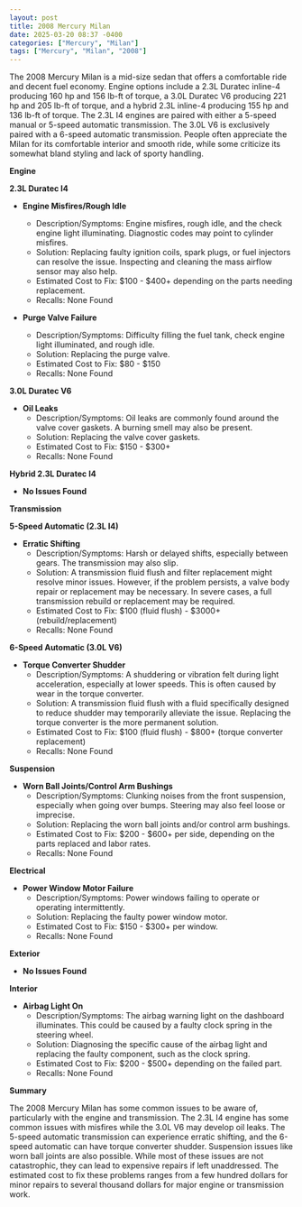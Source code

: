 ```yaml
---
layout: post
title: 2008 Mercury Milan
date: 2025-03-20 08:37 -0400
categories: ["Mercury", "Milan"]
tags: ["Mercury", "Milan", "2008"]
---
```

The 2008 Mercury Milan is a mid-size sedan that offers a comfortable ride and decent fuel economy. Engine options include a 2.3L Duratec inline-4 producing 160 hp and 156 lb-ft of torque, a 3.0L Duratec V6 producing 221 hp and 205 lb-ft of torque, and a hybrid 2.3L inline-4 producing 155 hp and 136 lb-ft of torque. The 2.3L I4 engines are paired with either a 5-speed manual or 5-speed automatic transmission. The 3.0L V6 is exclusively paired with a 6-speed automatic transmission. People often appreciate the Milan for its comfortable interior and smooth ride, while some criticize its somewhat bland styling and lack of sporty handling.

**Engine**

**2.3L Duratec I4**

* **Engine Misfires/Rough Idle**
    * Description/Symptoms: Engine misfires, rough idle, and the check engine light illuminating. Diagnostic codes may point to cylinder misfires.
    * Solution: Replacing faulty ignition coils, spark plugs, or fuel injectors can resolve the issue. Inspecting and cleaning the mass airflow sensor may also help.
    * Estimated Cost to Fix: $100 - $400+ depending on the parts needing replacement.
    * Recalls: None Found

* **Purge Valve Failure**
    * Description/Symptoms: Difficulty filling the fuel tank, check engine light illuminated, and rough idle.
    * Solution: Replacing the purge valve.
    * Estimated Cost to Fix: $80 - $150
    * Recalls: None Found

**3.0L Duratec V6**

* **Oil Leaks**
    * Description/Symptoms: Oil leaks are commonly found around the valve cover gaskets. A burning smell may also be present.
    * Solution: Replacing the valve cover gaskets.
    * Estimated Cost to Fix: $150 - $300+
    * Recalls: None Found

**Hybrid 2.3L Duratec I4**

* **No Issues Found**

**Transmission**

**5-Speed Automatic (2.3L I4)**

* **Erratic Shifting**
    * Description/Symptoms: Harsh or delayed shifts, especially between gears. The transmission may also slip.
    * Solution: A transmission fluid flush and filter replacement might resolve minor issues. However, if the problem persists, a valve body repair or replacement may be necessary. In severe cases, a full transmission rebuild or replacement may be required.
    * Estimated Cost to Fix: $100 (fluid flush) - $3000+ (rebuild/replacement)
    * Recalls: None Found

**6-Speed Automatic (3.0L V6)**

* **Torque Converter Shudder**
    * Description/Symptoms: A shuddering or vibration felt during light acceleration, especially at lower speeds. This is often caused by wear in the torque converter.
    * Solution: A transmission fluid flush with a fluid specifically designed to reduce shudder may temporarily alleviate the issue. Replacing the torque converter is the more permanent solution.
    * Estimated Cost to Fix: $100 (fluid flush) - $800+ (torque converter replacement)
    * Recalls: None Found

**Suspension**

* **Worn Ball Joints/Control Arm Bushings**
    * Description/Symptoms: Clunking noises from the front suspension, especially when going over bumps. Steering may also feel loose or imprecise.
    * Solution: Replacing the worn ball joints and/or control arm bushings.
    * Estimated Cost to Fix: $200 - $600+ per side, depending on the parts replaced and labor rates.
    * Recalls: None Found

**Electrical**

* **Power Window Motor Failure**
    * Description/Symptoms: Power windows failing to operate or operating intermittently.
    * Solution: Replacing the faulty power window motor.
    * Estimated Cost to Fix: $150 - $300+ per window.
    * Recalls: None Found

**Exterior**

* **No Issues Found**

**Interior**

* **Airbag Light On**
    * Description/Symptoms: The airbag warning light on the dashboard illuminates. This could be caused by a faulty clock spring in the steering wheel.
    * Solution: Diagnosing the specific cause of the airbag light and replacing the faulty component, such as the clock spring.
    * Estimated Cost to Fix: $200 - $500+ depending on the failed part.
    * Recalls: None Found

**Summary**

The 2008 Mercury Milan has some common issues to be aware of, particularly with the engine and transmission. The 2.3L I4 engine has some common issues with misfires while the 3.0L V6 may develop oil leaks. The 5-speed automatic transmission can experience erratic shifting, and the 6-speed automatic can have torque converter shudder. Suspension issues like worn ball joints are also possible. While most of these issues are not catastrophic, they can lead to expensive repairs if left unaddressed. The estimated cost to fix these problems ranges from a few hundred dollars for minor repairs to several thousand dollars for major engine or transmission work.

